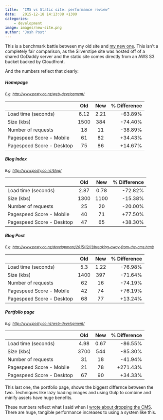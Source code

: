 ```yaml
---
title:  "CMS vs Static site: performance review"
date:   2015-12-18 14:13:08 +1300
categories: 
    - development
image: images/new-site.png
author: "Josh Post"
---
```


This is a benchmark battle between my old site and [my new one]. This isn't a completely fair comparison, as the Silverstipe site was hosted off of a shared GoDaddy server and the static site comes directly from an AWS S3 bucket backed by Cloudfront.

And the numbers reflect that clearly:

##### Homepage

<small>_E.g. <http://www.posty.co.nz/web-development/>_</small>

|                           | Old  | New  | % Difference  |
| ------------------------- |:----:|:----:|--------------:|
| Load time (seconds)       | 6.12 | 2.21 |  -63.89%      |
| Size (kbs)                | 1500 | 384  | -74.40%       |
| Number of requests        | 18   | 11   | -38.89%       |
| Pagespeed Score - Mobile  | 61   | 82   | +34.43%        |
| Pagespeed Score - Desktop | 75   | 86   | +14.67%        |


##### Blog Index

<small>_E.g. <http://www.posty.co.nz/blog/>_</small>

|                           | Old  | New  | % Difference  |
| ------------------------- |:----:|:----:|--------------:|
| Load time (seconds)       | 2.87 | 0.78 |  -72.82%      |
| Size (kbs)                | 1300 | 1100 | -15.38%       |
| Number of requests        | 25   | 20   | -20.00%       |
| Pagespeed Score - Mobile  | 40   | 71   | +77.50%        |
| Pagespeed Score - Desktop | 47   | 65   | +38.30%        |

##### Blog Post

<small>_E.g. <http://www.posty.co.nz/development/2015/12/11/breaking-away-from-the-cms.html/>_</small>

|                           | Old  | New  | % Difference  |
| ------------------------- |:----:|:----:|--------------:|
| Load time (seconds)       | 5.3  | 1.22 |  -76.98%      |
| Size (kbs)                | 1400 | 397  | -71.64%       |
| Number of requests        | 62   | 16   | -74.19%       |
| Pagespeed Score - Mobile  | 42   | 74   | +76.19%        |
| Pagespeed Score - Desktop | 68   | 77   | +13.24%        |


##### Portfolio page

<small>_E.g. <http://www.posty.co.nz/web-development/>_</small>

|                           | Old  | New  | % Difference  |
| ------------------------- |:----:|:----:|--------------:|
| Load time (seconds)       | 4.98 | 0.67 |  -86.55%      |
| Size (kbs)                | 3700 | 544  | -85.30%       |
| Number of requests        | 31   | 18   | -41.94%       |
| Pagespeed Score - Mobile  | 21   | 78   | +271.43%      |
| Pagespeed Score - Desktop | 67   | 90   | +34.33%       |

This last one, the portfolio page, shows the biggest differnce between the two. Techniques like lazy loading images and using Gulp to combine and minify assets have huge benefits.

These numbers reflect what I said when I [wrote about dropping the CMS]. There are huge, tangible performance increases to using a system like this.


[wrote about dropping the CMS]: http://www.posty.co.nz/development/2015/12/11/breaking-away-from-the-cms.html
[my new one]: https://github.com/posty72/posty.co.nz
